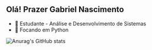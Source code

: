 ## Olá! Prazer Gabriel Nascimento
- 🔭 Estudante - Análise e Desenvolvimento de Sistemas
- 🌱 Focando em Python 

![Anurag's GitHub stats](https://github-readme-stats.vercel.app/api?username=anuraghazra&show_icons=true&theme=radical)

